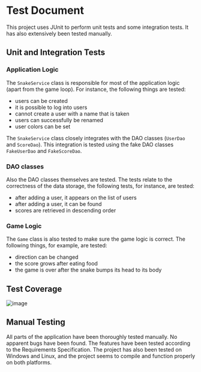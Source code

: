 # Test Document

This project uses JUnit to perform unit tests and some integration tests. It has also extensively been tested manually.

## Unit and Integration Tests

### Application Logic

The `SnakeService` class is responsible for most of the application logic (apart from the game loop). For instance, the following things are tested:
* users can be created
* it is possible to log into users
* cannot create a user with a name that is taken
* users can successfully be renamed
* user colors can be set

The `SnakeService` class closely integrates with the DAO classes (`UserDao` and `ScoreDao`). This integration is tested using the fake DAO classes `FakeUserDao` and `FakeScoreDao`.

### DAO classes

Also the DAO classes themselves are tested. The tests relate to the correctness of the data storage, the following tests, for instance, are tested:
* after adding a user, it appears on the list of users
* after adding a user, it can be found
* scores are retrieved in descending order

### Game Logic

The `Game` class is also tested to make sure the game logic is correct. The following things, for example, are tested:
* direction can be changed
* the score grows after eating food
* the game is over after the snake bumps its head to its body

## Test Coverage

![image](https://user-images.githubusercontent.com/68298079/168492925-cd7dce26-30a4-4634-982b-60a685158218.png)

## Manual Testing

All parts of the application have been thoroughly tested manually. No apparent bugs have been found. The features have been tested according to the Requirements Specification. The project has also been tested on Windows and Linux, and the project seems to compile and function properly on both platforms.
